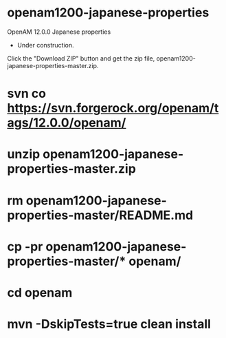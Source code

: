# openam1200-japanese-properties
OpenAM 12.0.0 Japanese properties

* Under construction.

Click the "Download ZIP" button and get the zip file, openam1200-japanese-properties-master.zip.

# svn co https://svn.forgerock.org/openam/tags/12.0.0/openam/
# unzip openam1200-japanese-properties-master.zip
# rm openam1200-japanese-properties-master/README.md
# cp -pr openam1200-japanese-properties-master/* openam/
# cd openam
# mvn -DskipTests=true clean install
